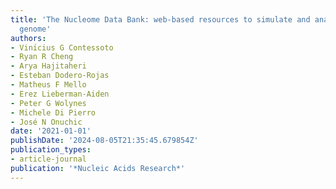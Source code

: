 ```yaml
---
title: 'The Nucleome Data Bank: web-based resources to simulate and analyze the three-dimensional
  genome'
authors:
- Vinı́cius G Contessoto
- Ryan R Cheng
- Arya Hajitaheri
- Esteban Dodero-Rojas
- Matheus F Mello
- Erez Lieberman-Aiden
- Peter G Wolynes
- Michele Di Pierro
- José N Onuchic
date: '2021-01-01'
publishDate: '2024-08-05T21:35:45.679854Z'
publication_types:
- article-journal
publication: '*Nucleic Acids Research*'
---
```

